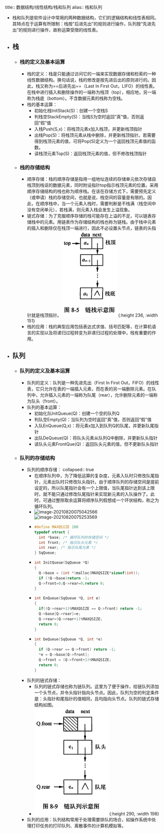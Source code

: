 title:: 数据结构/线性结构/栈和队列
alias:: 栈和队列

- 栈和队列是软件设计中常用的两种数据结构，它们的逻辑结构和线性表相同。其特点在于运算有所限制：栈按”后进先出”的规则进行操作，队列按“先进先出”的规则进行操作，故称运算受限的线性表。
- ## 栈
	- ### 栈的定义及基本运算
		- 栈的定义：栈是只能通过访问它的一端来实现数据存储和检索的一种线性数据结构。换句话说，栈的修改是按先进后出的原则进行的。因此，栈又称为==后进先出==（Last In First Out，LIFO）的线性表。在栈中进行插入和删除操作的一端称为栈顶（top），相应地，另一端称为栈底（bottom）。不含数据元素的栈称为空栈。
		- 栈的基本运算：
			- 初始化栈InitStack(S)：创建一个空栈S
			- 判栈空StackEmpty(S)：当栈S为空时返回“真”值，否则返回“假”值
			- 入栈Push(S,x)：将栈顶元素x加入栈顶，并更新栈顶指针
			- 出栈Pop(S)：将栈顶元素从栈中删除，并更新栈顶指针。若需要得到栈顶元素的值，可将Pop(S)定义为一个返回栈顶元素值的函数。
			- 读栈顶元素Top(S)：返回栈顶元素的值，但不修改栈顶指针
	- ### 栈的存储结构
		- 顺序存储：栈的顺序存储是指用一组地址连续的存储单元依次存储自栈顶到栈讴的数据元素，同时附设指针top指示栈顶元素的位置。采用顺序存储结构的栈也称为顺序栈。在该在存储方式下，需要预先定义（或申请）栈的存储空间，也就是说，栈空间的容量是有限的。因此，在顺序栈中，当一个元素入栈时，需要判断是不栈满（栈空间中没有空闲单元），若栈满，则元素入栈会发生上溢现象。
		- 链式存储：为了克服顺序存储的栈可能存在上溢的不足，可以链表存储栈中的元素。用链表作为存储结构的栈也称为链栈。由于栈中元素的插入和删除仅在栈顶一端进行，因此不必设置头节点，链表的头指针就是栈顶指针。
		  ![image.png](../assets/image_1648944297908_0.png){:height 236, :width 151}
		- 栈的应用：栈的典型应用包括表达式求值、括号匹配等，在计算机语言的实现以及将递归过程转变为非递归过程的处理中，栈有重要的作用。
- ## 队列
	- ### 队列的定义及基本运算
		- 队列的定义：队列是一种先进先出（First In First Out，FIFO）的线性表，它只允许在表的一端插入元素，而在表的另一端删除元素。在队列中，允许插入元素的一端称为队尾（rear），允许删除元素的一端称为队头（front）。
		- 队列的基本运算：
			- 初始化队InitQueue(Q)：创建一个空的队列Q
			- 判队空Empty(Q)：当队列为空时返回“真”值，否则返回“假”值
			- 入队EnQueue(Q,x)：将元素x加入到队列Q的队尾，并更新队尾指针
			- 出队DeQueue(Q)：将队头元素从队列Q中删除，并更新队头指针
			- 读队头元素FrontQue(Q)：返回队头元素的值，但不更新队头指针
	- ### 队列的存储结构
		- 队列的顺序存储：
		  collapsed:: true
			- 在顺序队列中，为了降低运算的复杂度，元素入队时只修改队尾指针，元素出队时只修改队头指针。由于顺序队列的存储空间是提前设定的，所以队尾指针会有一个上限值，当队尾指针达到该上限时，就不能只通过修改队尾指针来实现新元素的入队操作了。此时，可通过整除取余运算将顺序队列假想成一个环状结构，称之为循环队列。
			- ![image-20210820075042566](https://img.mhugh.net/typora/image-20210820075042566.png)
			  ![image-20210820075253569](https://img.mhugh.net/typora/image-20210820075253569.png)
			- ```c
			  #define MAXQSIZE 100
			  typedef struct {
			    int *base; /* 循环队列的存储空间 */
			    int front; /* 指示队头元素 */
			    int rear; /* 指示队尾元素 */
			  } SqQueue;
			  ```
			- ```c
			  int InitQueue(SqQueue *Q)
			  {
			    Q->base = (int *)malloc(MAXQSIZE*sizeof(int));
			    if (!Q->base)return -1;
			    Q->front=0;Q->rear=0;return 0;
			  }
			  ```
			- ```c
			  int EnQueue(SqQueue *Q, int e)
			  {
			    if((Q->rear+1)%MAXQSIZE == Q->front) return -1;
			    Q->base[Q->rear]=e;
			    Q->rear=(Q->rear+1)%MAXQSIZE;
			    return 0;
			  }
			  ```
			- ```c
			  int DeQueue(SqQueue *Q, int *e)
			  {
			    if (Q->rear == Q->front) return -1;
			    *e = Q->base[Q->front];
			    Q->front = (Q->front+1)%MAXQSIZE;
			    return 0;
			  }
			  ```
		- 队列的链式存储：
			- 队列的链式存储也称为链队列。这里为了便于操作，给链队列添加一个头节点，并令头指针指向头节点。因此，队列为空的判定条件是：头指针和尾指针的值相同，且均指向头节点。队列的链式存储结构如图。
			- ![image.png](../assets/image_1648944356778_0.png){:height 290, :width 198}
		- 队列的应用：队列结构常用于处理需要排队的场合，如操作系统中处理打印任务的打印队列、离散事件的计算机模拟等。
